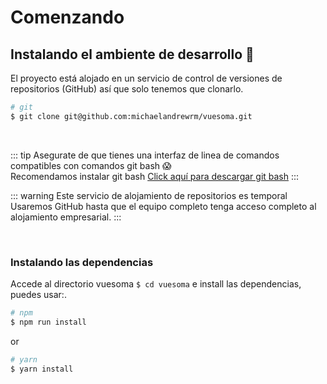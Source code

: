 # **Comenzando**


## **Instalando el ambiente de desarrollo** :muscle:

El proyecto está alojado en un servicio de control de versiones de repositorios (GitHub) así que solo tenemos que clonarlo.

```bash
# git
$ git clone git@github.com:michaelandrewrm/vuesoma.git
```

<br/>

::: tip
Asegurate de que tienes una interfaz de linea de comandos compatibles con comandos git bash :scream:
<br/>
Recomendamos instalar git bash
<a href="https://git-scm.com/downloads">Click aquí para descargar git bash</a>
:::

::: warning Este servicio de alojamiento de repositorios es temporal
Usaremos GitHub hasta que el equipo completo tenga acceso completo al alojamiento empresarial.
:::

<br/>


### **Instalando las dependencias**
Accede al directorio vuesoma `$ cd vuesoma` e install las dependencias, puedes usar:.

```bash
# npm
$ npm run install
```

or

```bash
# yarn
$ yarn install
```
